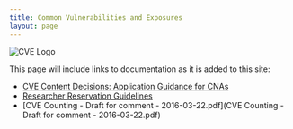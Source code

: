 ```yaml
---
title: Common Vulnerabilities and Exposures
layout: page
---
```


  <img class="center-block img-responsive" src="{{ site.github.url }}/img/cve-logo-600.png" alt="CVE Logo" />

This page will include links to documentation as it is added to this site:

* [CVE Content Decisions: Application Guidance for CNAs](application_guidance_for_cnas.html)
* [Researcher Reservation Guidelines](researcher_reservation_guidelines.html)
* [CVE Counting - Draft for comment - 2016-03-22.pdf](CVE Counting - Draft for comment - 2016-03-22.pdf)

